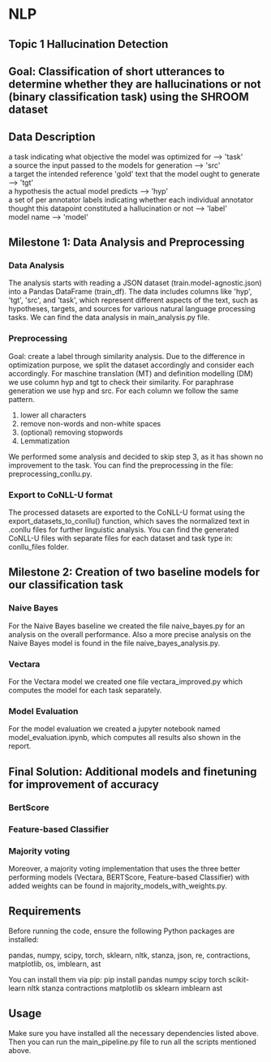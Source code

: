 # NLP

## Topic 1 Hallucination Detection 

## Goal: Classification of short utterances to determine whether they are hallucinations or not (binary classification task) using the SHROOM dataset 

## Data Description 

a task indicating what objective the model was optimized for --> 'task'  
a source the input passed to the models for generation --> 'src'   
a target the intended reference 'gold' text that the model ought to generate --> 'tgt'  
a hypothesis the actual model predicts --> 'hyp'  
a set of per annotator labels indicating whether each individual annotator thought this datapoint constituted a hallucination or not --> 'label'  
model name --> 'model' 

## Milestone 1: Data Analysis and Preprocessing 
### Data Analysis 

The analysis starts with reading a JSON dataset (train.model-agnostic.json) into a Pandas DataFrame (train_df). The data includes columns like 'hyp', 'tgt', 'src', and 'task', which represent different aspects of the text, such as hypotheses, targets, and sources for various natural language processing tasks.
We can find the data analysis in main_analysis.py file. 

### Preprocessing 

Goal: create a label through similarity analysis.
Due to the difference in optimization purpose, we split the dataset accordingly and consider each accordingly. For maschine translation (MT) and definition modelling (DM) we use column hyp and tgt to check their similarity. For paraphrase generation we use hyp and src. 
For each column we follow the same pattern. 
1. lower all characters
2. remove non-words and non-white spaces
3. (optional) removing stopwords
4. Lemmatization

We performed some analysis and decided to skip step 3, as it has shown no improvement to the task. 
You can find the preprocessing in the file: preprocessing_conllu.py.

### Export to CoNLL-U format

The processed datasets are exported to the CoNLL-U format using the export_datasets_to_conllu() function, which saves the normalized text in .conllu files for further linguistic analysis. 
You can find the generated CoNLL-U files with separate files for each dataset and task type in: conllu_files folder. 

## Milestone 2: Creation of two baseline models for our classification task

### Naive Bayes 
For the Naive Bayes baseline we created the file naive_bayes.py for an analysis on the overall performance. Also a more precise analysis on the Naive Bayes model is found in the file naive_bayes_analysis.py.

### Vectara
For the Vectara model we created one file vectara_improved.py which computes the model for each task separately. 

### Model Evaluation
For the model evaluation we created a jupyter notebook named model_evaluation.ipynb, which computes all results also shown in the report.

## Final Solution: Additional models and finetuning for improvement of accuracy 

### BertScore 

### Feature-based Classifier 

### Majority voting 
Moreover, a majority voting implementation that uses the three better performing models (Vectara, BERTScore, Feature-based Classifier) with added weights can be found in majority_models_with_weights.py. 

## Requirements

Before running the code, ensure the following Python packages are installed:

pandas, numpy, scipy, torch, sklearn, nltk, stanza, json, re, contractions, matplotlib, os, imblearn, ast 

You can install them via pip:
pip install pandas numpy scipy torch scikit-learn nltk stanza contractions matplotlib os sklearn imblearn ast

## Usage

Make sure you have installed all the necessary dependencies listed above. Then you can run the main_pipeline.py file to run all the scripts mentioned above. 





